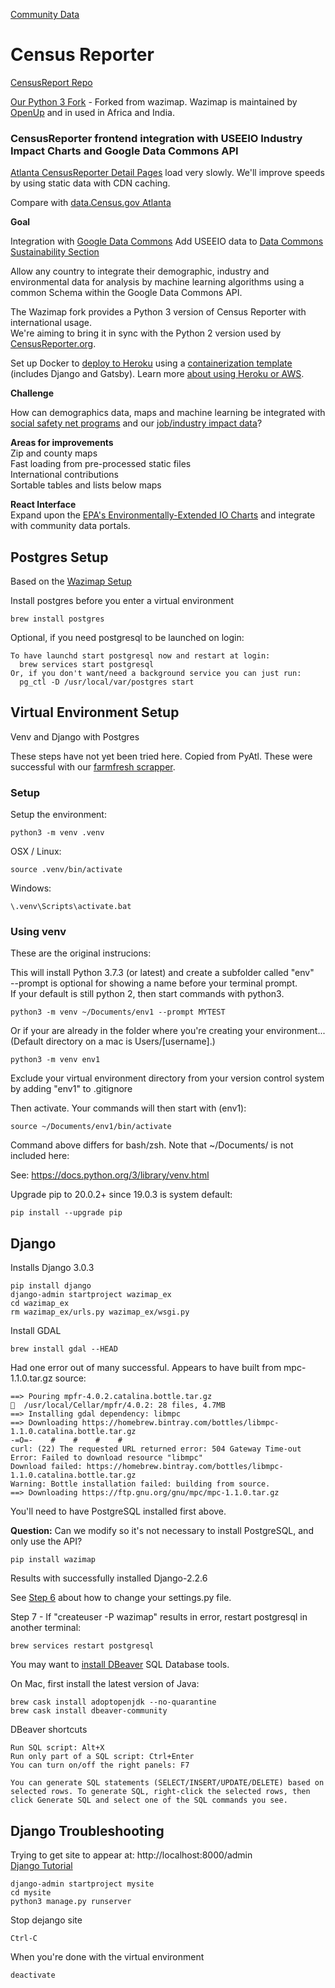 [Community Data](/community-data/)

# Census Reporter  

[CensusReport Repo](https://github.com/censusreporter/censusreporter)

[Our Python 3 Fork](https://github.com/modelearth/map) - Forked from wazimap.
Wazimap is maintained by [OpenUp](https://openup.org.za/) and in used in Africa and India.  



### CensusReporter frontend integration with USEEIO Industry Impact Charts and Google Data Commons API
 
[Atlanta CensusReporter Detail Pages](https://censusreporter.org/profiles/16000US1304000-atlanta-ga/) load very slowly.  We'll improve speeds by using static data with CDN caching. 

Compare with [data.Census.gov Atlanta](https://data.census.gov/cedsci/profile?g=1600000US1304000)  

**Goal**

Integration with [Google Data Commons](https://www.datacommons.org/explore/sustainability)
Add USEEIO data to [Data Commons Sustainability Section](https://www.datacommons.org/explore/sustainability)

Allow any country to integrate their demographic, industry and environmental data for analysis by machine learning algorithms using a common Schema within the Google Data Commons API.  

The Wazimap fork provides a Python 3 version of Census Reporter with international usage.  
We're aiming to bring it in sync with the Python 2 version used by [CensusReporter.org](https://CensusReporter.org).  
 


<!--
Place Wazimap fork of CensusReporter into a [Python Docker container](https://hub.docker.com/_/python) for easier install.  
Place Census Reporter database into [PostgreSQL Docker container](https://hub.docker.com/_/postgres) with files for Docker secrets.
-->

Set up Docker to [deploy to Heroku](https://github.com/datamade/how-to/blob/master/heroku/deploy-a-django-app.md) using a [containerization template](https://github.com/datamade/how-to/tree/master/docker/templates) (includes Django and Gatsby). Learn more [about using Heroku or AWS](https://datamade.us/blog/why-were-switching-to-heroku/).  

**Challenge**  

How can demographics data, maps and machine learning be integrated with [social safety net programs](https://www.codeforamerica.org/features/bringing-social-safety-net-benefits-online/) and our [job/industry impact data](/localsite/info/)?


**Areas for improvements**  
Zip and county maps  
Fast loading from pre-processed static files  
International contributions  
Sortable tables and lists below maps  

**React Interface**  
Expand upon the [EPA's Environmentally-Extended IO Charts](../../../io/charts/) and integrate with community data portals.  



## Postgres Setup


Based on the [Wazimap Setup](https://wazimap.readthedocs.io/en/latest/started.html)  

Install postgres before you enter a virtual environment

	brew install postgres

Optional, if you need postgresql to be launched on login:

	To have launchd start postgresql now and restart at login:
	  brew services start postgresql
	Or, if you don't want/need a background service you can just run:
	  pg_ctl -D /usr/local/var/postgres start



## Virtual Environment Setup

Venv and Django with Postgres

These steps have not yet been tried here. Copied from PyAtl. These were successful with our [farmfresh scrapper](../../farmfresh/).  

### Setup

Setup the environment:

`python3 -m venv .venv`

OSX / Linux:

`source .venv/bin/activate`

Windows:

`\.venv\Scripts\activate.bat`


### Using venv

These are the original instrucions:  


This will install Python 3.7.3 (or latest) and create a subfolder called "env"   
--prompt is optional for showing a name before your terminal prompt.  
If your default is still python 2, then start commands with python3.  
<!-- Loren added 3 to python 3 below, just in case -->

	python3 -m venv ~/Documents/env1 --prompt MYTEST

Or if your are already in the folder where you're creating your environment...  
(Default directory on a mac is Users/[username].)  

	python3 -m venv env1

Exclude your virtual environment directory from your version control system by adding "env1" to .gitignore

Then activate. Your commands will then start with (env1):

	source ~/Documents/env1/bin/activate

Command above differs for bash/zsh. Note that \~/Documents/ is not included here:  

See: https://docs.python.org/3/library/venv.html  

Upgrade pip to 20.0.2+ since 19.0.3 is system default:

	pip install --upgrade pip

## Django

Installs Django 3.0.3

	pip install django
	django-admin startproject wazimap_ex
	cd wazimap_ex
	rm wazimap_ex/urls.py wazimap_ex/wsgi.py

Install GDAL

	brew install gdal --HEAD

Had one error out of many successful. Appears to have built from mpc-1.1.0.tar.gz source:

	==> Pouring mpfr-4.0.2.catalina.bottle.tar.gz
	🍺  /usr/local/Cellar/mpfr/4.0.2: 28 files, 4.7MB
	==> Installing gdal dependency: libmpc
	==> Downloading https://homebrew.bintray.com/bottles/libmpc-1.1.0.catalina.bottle.tar.gz
	-=O=-    #    #    #    #                                                     
	curl: (22) The requested URL returned error: 504 Gateway Time-out
	Error: Failed to download resource "libmpc"
	Download failed: https://homebrew.bintray.com/bottles/libmpc-1.1.0.catalina.bottle.tar.gz
	Warning: Bottle installation failed: building from source.
	==> Downloading https://ftp.gnu.org/gnu/mpc/mpc-1.1.0.tar.gz

You'll need to have PostgreSQL installed first above.  

**Question:** Can we modify so it's not necessary to install PostgreSQL, and only use the API?  

	pip install wazimap

Results with successfully installed Django-2.2.6

See [Step 6](https://wazimap.readthedocs.io/en/latest/started.html) about how to change your settings.py file.

Step 7 - If "createuser -P wazimap" results in error, restart postgresql in another terminal:  

	brew services restart postgresql


<!-- superuser helix p: helix1 -->

You may want to [install DBeaver](https://dbeaver.io/download/) SQL Database tools.  

On Mac, first  install the latest version of Java:  

	brew cask install adoptopenjdk --no-quarantine
	brew cask install dbeaver-community

<!--
	If unable to open DBeaver app, try
	brew cask install adoptopenjdk --no-quarantine

	Source:
	https://github.com/AdoptOpenJDK/homebrew-openjdk/issues/267
-->

DBeaver shortcuts

	Run SQL script: Alt+X
	Run only part of a SQL script: Ctrl+Enter
	You can turn on/off the right panels: F7

	You can generate SQL statements (SELECT/INSERT/UPDATE/DELETE) based on selected rows. To generate SQL, right-click the selected rows, then click Generate SQL and select one of the SQL commands you see.


## Django Troubleshooting

Trying to get site to appear at: http://localhost:8000/admin  
[Django Tutorial](https://docs.djangoproject.com/en/3.0/intro/tutorial01/)

	django-admin startproject mysite
	cd mysite
	python3 manage.py runserver

Stop dejango site

	Ctrl-C

When you're done with the virtual environment

	deactivate